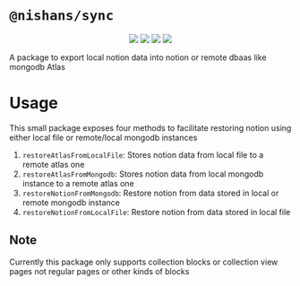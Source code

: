 # `@nishans/sync`

<p align="center">
  <img src="https://img.shields.io/bundlephobia/minzip/@nishans/sync?label=minzipped&style=flat"/>
  <img src="https://img.shields.io/npm/dw/@nishans/sync?style=flat">
  <img src="https://img.shields.io/github/issues/devorein/nishan/@nishans/sync">
  <img src="https://img.shields.io/npm/v/@nishans/sync">
</p>

A package to export local notion data into notion or remote dbaas like mongodb Atlas

# Usage

This small package exposes four methods to facilitate restoring notion using either local file or remote/local mongodb instances

1. `restoreAtlasFromLocalFile`: Stores notion data from local file to a remote atlas one
2. `restoreAtlasFromMongodb`: Stores notion data from local mongodb instance to a remote atlas one
3. `restoreNotionFromMongodb`: Restore notion from data stored in local or remote mongodb instance
4. `restoreNotionFromLocalFile`: Restore notion from data stored in local file

## Note

Currently this package only supports collection blocks or collection view pages not regular pages or other kinds of blocks